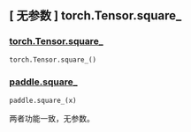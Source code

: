 ## [ 无参数 ] torch.Tensor.square_

### [torch.Tensor.square_](https://pytorch.org/docs/stable/generated/torch.Tensor.square_.html)

```python
torch.Tensor.square_()
```

### [paddle.square_]()

```python
paddle.square_(x)
```

两者功能一致，无参数。
